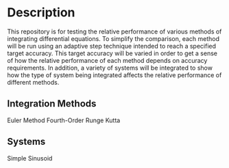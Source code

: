 # Description
This repository is for testing the relative performance of various methods of integrating differential equations. To simplify the comparison, each method will be run using an adaptive step technique intended to reach a specified target accuracy. This target accuracy will be varied in order to get a sense of how the relative performance of each method depends on accuracy requirements. In addition, a variety of systems will be integrated to show how the type of system being integrated affects the relative performance of different methods.

## Integration Methods
Euler Method
Fourth-Order Runge Kutta

## Systems
Simple Sinusoid